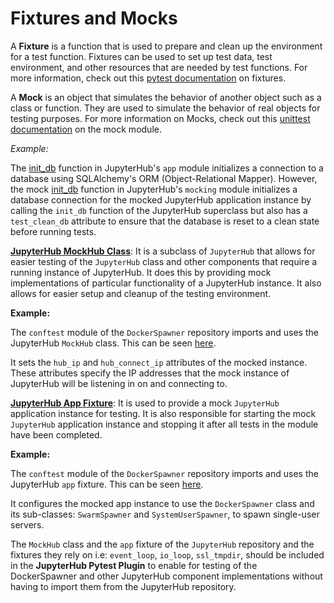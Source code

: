# Fixtures and Mocks
A **Fixture** is a function that is used to prepare and clean up the environment for a test function. Fixtures can be used to set up test data, test environment, and other resources that are needed by test functions.
For more information, check out this [pytest documentation](https://docs.pytest.org/en/latest/explanation/fixtures.html) on fixtures.

A **Mock** is an object that simulates the behavior of another object such as a class or function. They are used to simulate the behavior of real objects for testing purposes.
For more information on Mocks, check out this [unittest documentation](https://docs.python.org/3/library/unittest.mock.html) on the mock module.

*Example:*

The [init_db](https://github.com/jupyterhub/jupyterhub/blob/336d7cfcfaf74087e4ee467d5e3d3bec0c25c3d0/jupyterhub/app.py#L1804) function in JupyterHub's `app` module initializes a connection to a database using SQLAlchemy's ORM (Object-Relational Mapper).
However, the mock [init_db](https://github.com/jupyterhub/jupyterhub/blob/336d7cfcfaf74087e4ee467d5e3d3bec0c25c3d0/jupyterhub/tests/mocking.py#L295) function in JupyterHub's `mocking` module initializes a database connection for the mocked JupyterHub application instance by calling the `init_db` function of the JupyterHub superclass but also has a `test_clean_db` attribute to ensure that the database is reset to a clean state before running tests.

**[JupyterHub MockHub Class](https://github.com/jupyterhub/jupyterhub/blob/e4f72c9eeb4cd308ff5cbcf21142b2cb0a0345e4/jupyterhub/tests/mocking.py#L220)**: 
It is a subclass of `JupyterHub` that allows for easier testing of the `JupyterHub` class and other components that require a running instance of JupyterHub. It does this by providing mock implementations of particular functionality of a JupyterHub instance. It also allows for easier setup and cleanup of the testing environment.

**Example:**

The `conftest` module of the `DockerSpawner` repository imports and uses the JupyterHub `MockHub` class. This can be seen [here](https://github.com/jupyterhub/dockerspawner/blob/8503af69161a3a543cc613f93ce7951ad30a1912/tests/conftest.py#L26).

It sets the `hub_ip` and `hub_connect_ip` attributes of the mocked instance.
These attributes specify the IP addresses that the mock instance of JupyterHub will be listening in on and connecting to.

**[JupyterHub App Fixture](https://github.com/jupyterhub/jupyterhub/blob/e4f72c9eeb4cd308ff5cbcf21142b2cb0a0345e4/jupyterhub/tests/conftest.py#L61)**:
It is used to provide a mock `JupyterHub` application instance for testing. It is also responsible for starting the mock `JupyterHub` application instance and stopping it after all tests in the module have been completed.

**Example:**

The `conftest` module of the `DockerSpawner` repository imports and uses the JupyterHub `app` fixture. This can be seen [here](https://github.com/jupyterhub/dockerspawner/blob/8503af69161a3a543cc613f93ce7951ad30a1912/tests/conftest.py#L60).

It configures the mocked app instance to use the `DockerSpawner` class and its sub-classes: `SwarmSpawner` and `SystemUserSpawner`, to spawn single-user servers.

The `MockHub` class and the `app` fixture of the `JupyterHub` repository and the fixtures they rely on i.e: `event_loop`, `io_loop`, `ssl_tmpdir`, should be included in the **JupyterHub Pytest Plugin** to enable for testing of the DockerSpawner and other JupyterHub component implementations without having to import them from the JupyterHub repository.